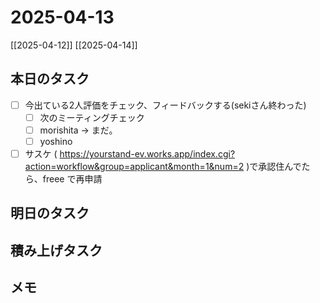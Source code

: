 # 2025-04-13

[[2025-04-12]] [[2025-04-14]]

## 本日のタスク

- [ ] 今出ている2人評価をチェック、フィードバックする(sekiさん終わった)
	- [ ] 次のミーティングチェック
	- [ ] morishita -> まだ。
	- [ ] yoshino

- [ ] サスケ ( https://yourstand-ev.works.app/index.cgi?action=workflow&group=applicant&month=1&num=2 )で承認住んでたら、freee で再申請

## 明日のタスク

## 積み上げタスク

## メモ

